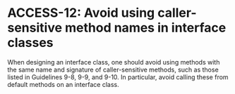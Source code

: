 # ACCESS-12: Avoid using caller-sensitive method names in interface classes
When designing an interface class, one should avoid using methods with the same name and signature of caller-sensitive methods, such as those listed in Guidelines 9-8, 9-9, and 9-10. In particular, avoid calling these from default methods on an interface class.
